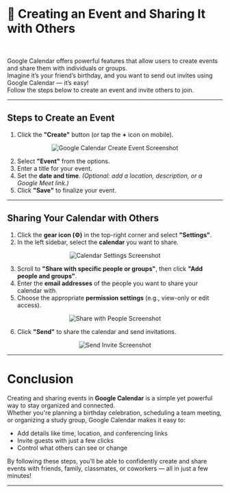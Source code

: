 # 📆 Creating an Event and Sharing It with Others

<br>

Google Calendar offers powerful features that allow users to create events and share them with individuals or groups.  
Imagine it’s your friend’s birthday, and you want to send out invites using Google Calendar — it’s easy!  
Follow the steps below to create an event and invite others to join.

---

## Steps to Create an Event

1. Click the **"Create"** button (or tap the **+** icon on mobile).

<p align="center">
  <img src="/IMAGES/Screenshot 2025-03-27 at 8.58.07 AM.png" alt="Google Calendar Create Event Screenshot" title = "Creat an Event" >
</p>

2. Select **"Event"** from the options.  
3. Enter a title for your event.  
4. Set the **date and time**. *(Optional: add a location, description, or a Google Meet link.)*  
5. Click **"Save"** to finalize your event.

---

## Sharing Your Calendar with Others

1. Click the **gear icon (⚙️)** in the top-right corner and select **"Settings"**.  
2. In the left sidebar, select the **calendar** you want to share.

<p align="center">
  <img src="/IMAGES/Screenshot 2025-03-27 at 9.14.24 AM.png" alt="Calendar Settings Screenshot" title = "Share an Event">
</p>

3. Scroll to **"Share with specific people or groups"**, then click **"Add people and groups"**.  
4. Enter the **email addresses** of the people you want to share your calendar with.  
5. Choose the appropriate **permission settings** (e.g., view-only or edit access).

<p align="center">
  <img src="/IMAGES/Screenshot 2025-03-27 at 9.52.33 AM.png" alt="Share with People Screenshot" title = "Add an email adress">
</p>

6. Click **"Send"** to share the calendar and send invitations.

<p align="center">
  <img src="/IMAGES/Screenshot 2025-03-27 at 9.55.39 AM.png" alt="Send Invite Screenshot" title = "Finished">
</p>

---

# Conclusion  

Creating and sharing events in **Google Calendar** is a simple yet powerful way to stay organized and connected.  
Whether you're planning a birthday celebration, scheduling a team meeting, or organizing a study group, Google Calendar makes it easy to:

- Add details like time, location, and conferencing links
- Invite guests with just a few clicks
- Control what others can see or change

By following these steps, you’ll be able to confidently create and share events with friends, family, classmates, or coworkers — all in just a few minutes!

---

